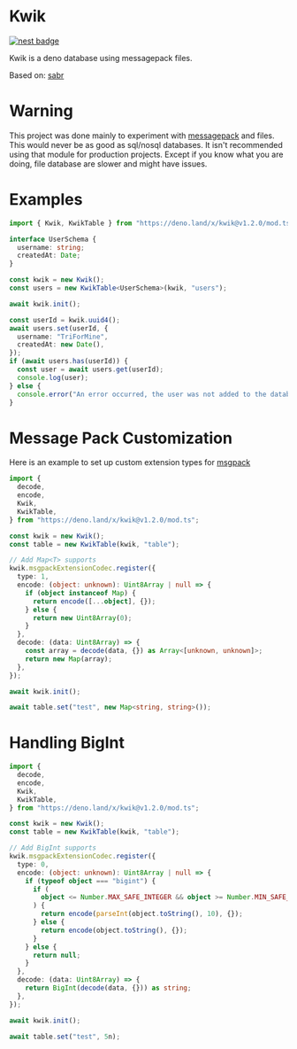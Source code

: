 # Kwik

[![nest badge](https://nest.land/badge.svg)](https://nest.land/package/Kwik)

Kwik is a deno database using messagepack files.

Based on: [sabr](https://deno.land/x/sabr)

# Warning

This project was done mainly to experiment with
[messagepack](http://msgpack.org/index.html) and files. This would never be as
good as sql/nosql databases. It isn't recommended using that module for
production projects. Except if you know what you are doing, file database are
slower and might have issues.

# Examples

```ts
import { Kwik, KwikTable } from "https://deno.land/x/kwik@v1.2.0/mod.ts";

interface UserSchema {
  username: string;
  createdAt: Date;
}

const kwik = new Kwik();
const users = new KwikTable<UserSchema>(kwik, "users");

await kwik.init();

const userId = kwik.uuid4();
await users.set(userId, {
  username: "TriForMine",
  createdAt: new Date(),
});
if (await users.has(userId)) {
  const user = await users.get(userId);
  console.log(user);
} else {
  console.error("An error occurred, the user was not added to the database.");
}
```

# Message Pack Customization

Here is an example to set up custom extension types for
[msgpack](https://deno.land/x/msgpack_javascript@v2.7.1#extension-types)

```ts
import {
  decode,
  encode,
  Kwik,
  KwikTable,
} from "https://deno.land/x/kwik@v1.2.0/mod.ts";

const kwik = new Kwik();
const table = new KwikTable(kwik, "table");

// Add Map<T> supports
kwik.msgpackExtensionCodec.register({
  type: 1,
  encode: (object: unknown): Uint8Array | null => {
    if (object instanceof Map) {
      return encode([...object], {});
    } else {
      return new Uint8Array(0);
    }
  },
  decode: (data: Uint8Array) => {
    const array = decode(data, {}) as Array<[unknown, unknown]>;
    return new Map(array);
  },
});

await kwik.init();

await table.set("test", new Map<string, string>());
```

# Handling BigInt

```ts
import {
  decode,
  encode,
  Kwik,
  KwikTable,
} from "https://deno.land/x/kwik@v1.2.0/mod.ts";

const kwik = new Kwik();
const table = new KwikTable(kwik, "table");

// Add BigInt supports
kwik.msgpackExtensionCodec.register({
  type: 0,
  encode: (object: unknown): Uint8Array | null => {
    if (typeof object === "bigint") {
      if (
        object <= Number.MAX_SAFE_INTEGER && object >= Number.MIN_SAFE_INTEGER
      ) {
        return encode(parseInt(object.toString(), 10), {});
      } else {
        return encode(object.toString(), {});
      }
    } else {
      return null;
    }
  },
  decode: (data: Uint8Array) => {
    return BigInt(decode(data, {})) as string;
  },
});

await kwik.init();

await table.set("test", 5n);
```
